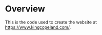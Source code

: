 # Overview

This is the code used to create the website at <a href="https://www.kingcopeland.com/" target="_blank">https://www.kingcopeland.com/</a>.